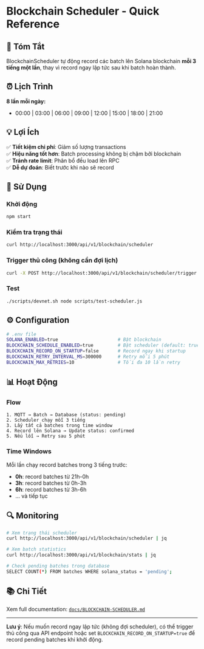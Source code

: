# Blockchain Scheduler - Quick Reference

## 🎯 Tóm Tắt

BlockchainScheduler tự động record các batch lên Solana blockchain **mỗi 3 tiếng một lần**, thay vì record ngay lập tức sau khi batch hoàn thành.

## ⏰ Lịch Trình

**8 lần mỗi ngày:**

- 00:00 | 03:00 | 06:00 | 09:00 | 12:00 | 15:00 | 18:00 | 21:00

## 💡 Lợi Ích

✅ **Tiết kiệm chi phí**: Giảm số lượng transactions  
✅ **Hiệu năng tốt hơn**: Batch processing không bị chậm bởi blockchain  
✅ **Tránh rate limit**: Phân bổ đều load lên RPC  
✅ **Dễ dự đoán**: Biết trước khi nào sẽ record

## 🚀 Sử Dụng

### Khởi động

```bash
npm start
```

### Kiểm tra trạng thái

```bash
curl http://localhost:3000/api/v1/blockchain/scheduler
```

### Trigger thủ công (không cần đợi lịch)

```bash
curl -X POST http://localhost:3000/api/v1/blockchain/scheduler/trigger
```

### Test

```bash
./scripts/devnet.sh node scripts/test-scheduler.js
```

## ⚙️ Configuration

```bash
# .env file
SOLANA_ENABLED=true                      # Bật blockchain
BLOCKCHAIN_SCHEDULE_ENABLED=true         # Bật scheduler (default: true)
BLOCKCHAIN_RECORD_ON_STARTUP=false       # Record ngay khi startup
BLOCKCHAIN_RETRY_INTERVAL_MS=300000      # Retry mỗi 5 phút
BLOCKCHAIN_MAX_RETRIES=10                # Tối đa 10 lần retry
```

## 📊 Hoạt Động

### Flow

```
1. MQTT → Batch → Database (status: pending)
2. Scheduler chạy mỗi 3 tiếng
3. Lấy tất cả batches trong time window
4. Record lên Solana → Update status: confirmed
5. Nếu lỗi → Retry sau 5 phút
```

### Time Windows

Mỗi lần chạy record batches trong 3 tiếng trước:

- **0h**: record batches từ 21h-0h
- **3h**: record batches từ 0h-3h
- **6h**: record batches từ 3h-6h
- ... và tiếp tục

## 🔍 Monitoring

```bash
# Xem trạng thái scheduler
curl http://localhost:3000/api/v1/blockchain/scheduler | jq

# Xem batch statistics
curl http://localhost:3000/api/v1/blockchain/stats | jq

# Check pending batches trong database
SELECT COUNT(*) FROM batches WHERE solana_status = 'pending';
```

## 📚 Chi Tiết

Xem full documentation: [`docs/BLOCKCHAIN-SCHEDULER.md`](./docs/BLOCKCHAIN-SCHEDULER.md)

---

**Lưu ý**: Nếu muốn record ngay lập tức (không đợi scheduler), có thể trigger thủ công qua API endpoint hoặc set `BLOCKCHAIN_RECORD_ON_STARTUP=true` để record pending batches khi khởi động.
